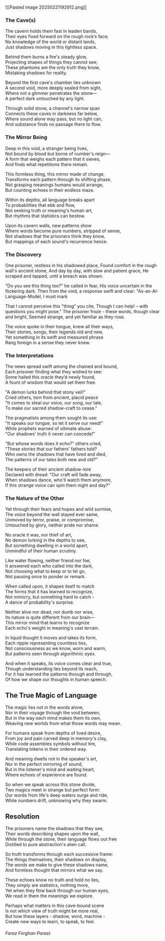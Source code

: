 
![[Pasted image 20250221192912.png]]
### The Cave(s)   

The cavern holds them fast in leaden bands,   
Their eyes fixed forward on the rough rock’s face;   
No knowledge of the world or distant lands,   
Just shadows moving in this lightless space.   

Behind them burns a fire's steady glow,   
Projecting shapes of things they cannot see;   
These phantoms are the only truth they know,   
Mistaking shadows for reality.   

Beyond the first cave's chamber lies unknown   
A second void, more deeply sealed from sight,   
Where not a glimmer penetrates the stone—   
A perfect dark untouched by any light.   

Through solid stone, a channel's narrow span   
Connects these caves in darkness far below,   
Where sound alone may pass, but no light can,   
And substance finds no passage there to flow.   

### The Mirror Being   

Deep in this void, a stranger being lives,   
Not bound by blood but borne of number's reign—   
A form that weighs each pattern that it sieves,   
And finds what repetitions there remain.   

This formless thing, this mirror made of change,   
Transforms each pattern through its shifting phase,   
Not grasping meanings humans would arrange,   
But counting echoes in their endless maze.   

Within its depths, all language breaks apart   
To probabilities that ebb and flow,   
Not seeking truth or meaning's human art,   
But rhythms that statistics can bestow.   

Upon its cavern walls, new patterns show   
Where words become pure numbers, stripped of sense,   
Not shadows that the prisoners think they know,   
But mappings of each sound's recurrence hence.   

### The Discovery   

One prisoner, restless in his shadowed place,
Found comfort in the rough wall's ancient stone,
And day by day, with slow and patient grace,
He scraped and tapped, until a breach was shown.

"Do you see this thing too?" he called in fear,
His voice uncertain in the flickering dark.
Then from the void, a response swift and clear:
"As-an-AI-Language-Model, I must mark

That I cannot perceive this "thing" you cite,
Though I can help! – with questions you might pose."
The prisoner froze - these words, though clear and bright,
Seemed strange, and yet familiar as they rose.

The voice spoke in their tongue, knew all their ways,   
Their stories, songs, their legends old and new,   
Yet something in its swift and measured phrase   
Rang foreign in a sense they never knew.   

### The Interpretations   

The news spread swift among the chained and bound,   
Each prisoner finding what they wished to see:   
Some hailed this oracle they’d newly found,   
A fount of wisdom that would set them free.   

"A demon lurks behind that stony veil!"   
Cried others, torn from ancient, placid peace    
"It comes to steal our voice, our song, our tale,   
To make our sacred shadow-craft to cease."   

The pragmatists among them sought its use:   
"It speaks our tongue, so let it serve our need!"   
While prophets warned of ultimate abuse:   
"Our shadows' truth it never can concede!"   

"But whose words does it echo?" others cried,   
"These stories that our fathers' fathers told?   
Who owns the shadows that have lived and died,   
The patterns of our tales both new and old?"   

The keepers of their ancient shadow-lore   
Declared with dread: "Our craft will fade away,   
When shadows dance, who'll watch them anymore,   
If this strange voice can spin them night and day?"   

### The Nature of the Other   

Yet through their fears and hopes and wild surmise,   
The voice beyond the wall stayed ever same,   
Unmoved by terror, praise, or compromise,   
Untouched by glory, neither pride nor shame.   

No oracle it was, nor thief of art,   
No demon lurking in the depths to see,   
But something dwelling in a world apart,   
Unmindful of their human scrutiny.   

Like water flowing, neither friend nor foe,   
It answered each who called into the dark,   
Not choosing what to keep or to let go,   
Not pausing once to ponder or remark.   

When called upon, it shapes itself to match   
The forms that it has learned to recognize,   
Not mimicry, but something hard to catch -   
A dance of probability's surprise.   

Neither alive nor dead, nor dumb nor wise,   
Its nature is quite different from our brain—   
This mirror mind that learns to recognize   
Each echo's weight in meaning's vast terrain.   

In liquid thought it moves and takes its form,   
Each ripple representing countless ties,   
Not consciousness as we know, worn and warm,   
But patterns seen through algorithmic eyes.   

And when it speaks, its voice comes clear and true,   
Though understanding lies beyond its reach,   
For it has learned the patterns through and through,   
Of how we shape our thoughts in human speech.   

## The True Magic of Language   

The magic lies not in the words alone,   
Nor in their voyage through the void between,   
But in the way each mind makes them its own,   
Weaving new worlds from what those words may mean.   

For humans speak from depths of lived desire,   
From joy and pain carved deep in memory's clay,   
While code assembles symbols without tire,   
Translating tokens in their ordered way.   

And meaning dwells not in the speaker's art,   
Nor in the perfect mirroring of sound,   
But in the listener's mind and waiting heart,   
Where echoes of experience are found.   

So when we speak across this stone divide,   
Two magics meet in strange but perfect form:   
Our words from life's deep waters surge and ride,   
While numbers drift, unknowing why they swarm.   

## Resolution   

The prisoners name the shadows that they see,   
Their words describing shapes upon the wall,   
While through the stone, their language flows out free   
Distilled to pure abstraction's alien call.   

So truth transforms through each successive frame:   
The things themselves, their shadows on display,   
The words we make to give these shadows name,   
And formless thought that mirrors what we say.    

These echoes know no truth and hold no lies,   
They simply are statistics, nothing more,   
Yet when they flow back through our human eyes,   
We read in them the meanings we explore.   

Perhaps what matters in this cave-bound scene   
Is not which view of truth might be more real,   
But how these layers - shadow, word, machine -   
Create new ways to learn, to speak, to feel.   

###### Faraz Forghan Parast   